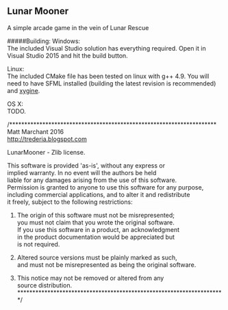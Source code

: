 Lunar Mooner
------------

A simple arcade game in the vein of Lunar Rescue

#####Building:
Windows:  
The included Visual Studio solution has everything required. Open it in
Visual Studio 2015 and hit the build button.

Linux:  
The included CMake file has been tested on linux with g++ 4.9. You will
need to have SFML installed (building the latest revision is recommended)
and [xygine](https://github.com/fallahn/xygine/wiki/Building).

OS X:  
TODO.

/*********************************************************************  
Matt Marchant 2016  
http://trederia.blogspot.com  

LunarMooner - Zlib license.  

This software is provided 'as-is', without any express or  
implied warranty. In no event will the authors be held  
liable for any damages arising from the use of this software.  
Permission is granted to anyone to use this software for any purpose,  
including commercial applications, and to alter it and redistribute  
it freely, subject to the following restrictions:  

1. The origin of this software must not be misrepresented;  
you must not claim that you wrote the original software.  
If you use this software in a product, an acknowledgment  
in the product documentation would be appreciated but  
is not required.  

2. Altered source versions must be plainly marked as such,  
and must not be misrepresented as being the original software.  
3. This notice may not be removed or altered from any  
source distribution.  
*********************************************************************/  
